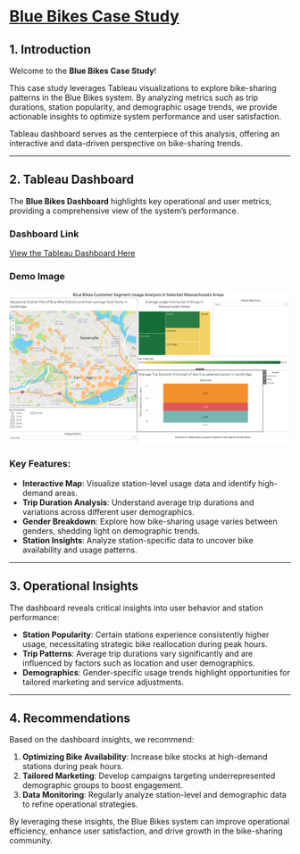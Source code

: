 # [Blue Bikes Case Study](https://bluebikes.com/)

## 1. Introduction
Welcome to the **Blue Bikes Case Study**!

This case study leverages Tableau visualizations to explore bike-sharing patterns in the Blue Bikes system. By analyzing metrics such as trip durations, station popularity, and demographic usage trends, we provide actionable insights to optimize system performance and user satisfaction.

 Tableau dashboard serves as the centerpiece of this analysis, offering an interactive and data-driven perspective on bike-sharing trends.

---

## 2. Tableau Dashboard
The **Blue Bikes Dashboard** highlights key operational and user metrics, providing a comprehensive view of the system’s performance.

### Dashboard Link
[View the Tableau Dashboard Here](https://public.tableau.com/views/Blue_BikeCaseStudy/Dashboard1?:language=en-US&:sid=&:redirect=auth&:display_count=n&:origin=viz_share_link)

### Demo Image
![Blue Bikes Dashboard](https://github.com/MinhPhanBabsonMSBA/Blue-Bike-Case-Study/blob/main/Blue%20Bike%20Demo.png)

### Key Features:
- **Interactive Map**: Visualize station-level usage data and identify high-demand areas.
- **Trip Duration Analysis**: Understand average trip durations and variations across different user demographics.
- **Gender Breakdown**: Explore how bike-sharing usage varies between genders, shedding light on demographic trends.
- **Station Insights**: Analyze station-specific data to uncover bike availability and usage patterns.

---

## 3. Operational Insights
The dashboard reveals critical insights into user behavior and station performance:
- **Station Popularity**: Certain stations experience consistently higher usage, necessitating strategic bike reallocation during peak hours.
- **Trip Patterns**: Average trip durations vary significantly and are influenced by factors such as location and user demographics.
- **Demographics**: Gender-specific usage trends highlight opportunities for tailored marketing and service adjustments.

---

## 4. Recommendations
Based on the dashboard insights, we recommend:
1. **Optimizing Bike Availability**: Increase bike stocks at high-demand stations during peak hours.
2. **Tailored Marketing**: Develop campaigns targeting underrepresented demographic groups to boost engagement.
3. **Data Monitoring**: Regularly analyze station-level and demographic data to refine operational strategies.

By leveraging these insights, the Blue Bikes system can improve operational efficiency, enhance user satisfaction, and drive growth in the bike-sharing community.
